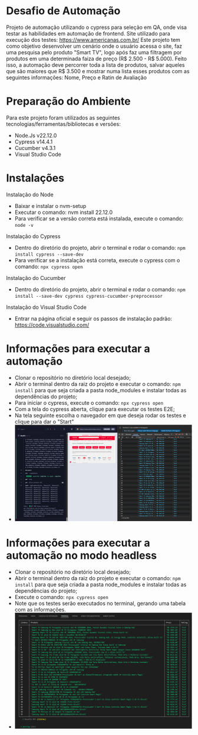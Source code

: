 # Desafio de Automação
Projeto de automação utilizando o cypress para seleção em QA, onde visa testar as habilidades em automação de frontend.
Site utilizado para execução dos testes: https://www.americanas.com.br/
Este projeto tem como objetivo desenvolver um cenário onde o usuário acessa o site, faz uma pesquisa pelo produto "Smart TV", logo após faz uma filtragem por produtos em uma determinada faiza de preço (R$ 2.500 - R$ 5.000). Feito isso, a automação deve percorrer toda a lista de produtos, salvar aqueles que são maiores que R$ 3.500 e mostrar numa lista esses produtos com as seguintes informações: Nome, Preço e Ratin de Avaliação

# Preparação do Ambiente
Para este projeto foram utilizados as seguintes tecnologias/ferramentas/bibliotecas e versões:
- Node.Js v22.12.0
- Cypress v14.4.1
- Cucumber v4.3.1
- Visual Studio Code

# Instalações
Instalação do Node
- Baixar e instalar o nvm-setup
- Executar o comando: nvm install 22.12.0
- Para verificar se a versão correta está instalada, execute o comando: `node -v`


Instalação do Cypress
- Dentro do diretório do projeto, abrir o terminal e rodar o comando: `npm install cypress --save-dev`
- Para verificar se a instalação está correta, execute o cypress com o comando: `npx cypress open`


Instalação do Cucumber
- Dentro do diretório do projeto, abrir o terminal e rodar o comando: `npm install --save-dev cypress cypress-cucumber-preprocessor`

Instalação do Visual Studio Code
- Entrar na página oficial e seguir os passos de instalação padrão: https://code.visualstudio.com/


# Informações para executar a automação
- Clonar o repositório no diretório local desejado;
- Abrir o terminal dentro da raiz do projeto e executar o comando: `npm install` para que seja criada a pasta node_modules e instalar todas as dependências do projeto;
- Para iniciar o cypress, execute o comando: `npx cypress open`
- Com a tela do cypress aberta, clique para executar os testes E2E;
- Na tela seguinte escolha o navegador em que deseja rodar os testes e clique para dar o "Start"
- ![Exemplo de execução pelo navegador](./assets/execucao-navegador.png)


# Informações para executar a automação no modo headless
- Clonar o repositório no diretório local desejado;
- Abrir o terminal dentro da raiz do projeto e executar o comando: `npm install` para que seja criada a pasta node_modules e instalar todas as dependências do projeto;
- Execute o comando: `npx cypress open`
- Note que os testes serão executados no terminal, gerando uma tabela com as informações.
- ![Exemplo de execução pelo terminal](./assets/execucao-terminal.png)